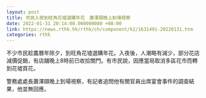 ```yaml
---
layout: post
title: 市民入夜到旺角花墟選購年花　蕭澤頤晚上到場視察
date: 2022-01-31 20:14:08.000000000 +08:00
link: https://news.rthk.hk/rthk/ch/component/k2/1631491-20220131.htm
categories: rthk
---
```


不少市民趁農曆年除夕，到旺角花墟選購年花。入夜後，人潮略有減少，部分花店減價促銷，有店舖晚上8時前已收拾關門。有市民說，因應當局取消多區花市而轉到花墟買花。

警務處處長蕭澤頤晚上到場視察，有記者追問他有關官員出席宴會事件的調查結果，他並無回應。
